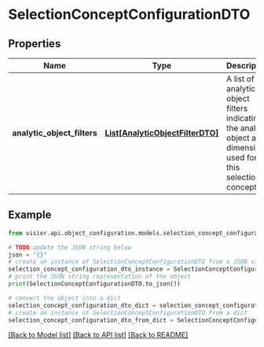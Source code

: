 # SelectionConceptConfigurationDTO


## Properties

Name | Type | Description | Notes
------------ | ------------- | ------------- | -------------
**analytic_object_filters** | [**List[AnalyticObjectFilterDTO]**](AnalyticObjectFilterDTO.md) | A list of analytic object filters indicating the analytic object and dimension used for this selection concept. | [optional] 

## Example

```python
from visier.api.object_configuration.models.selection_concept_configuration_dto import SelectionConceptConfigurationDTO

# TODO update the JSON string below
json = "{}"
# create an instance of SelectionConceptConfigurationDTO from a JSON string
selection_concept_configuration_dto_instance = SelectionConceptConfigurationDTO.from_json(json)
# print the JSON string representation of the object
print(SelectionConceptConfigurationDTO.to_json())

# convert the object into a dict
selection_concept_configuration_dto_dict = selection_concept_configuration_dto_instance.to_dict()
# create an instance of SelectionConceptConfigurationDTO from a dict
selection_concept_configuration_dto_from_dict = SelectionConceptConfigurationDTO.from_dict(selection_concept_configuration_dto_dict)
```
[[Back to Model list]](../README.md#documentation-for-models) [[Back to API list]](../README.md#documentation-for-api-endpoints) [[Back to README]](../README.md)


